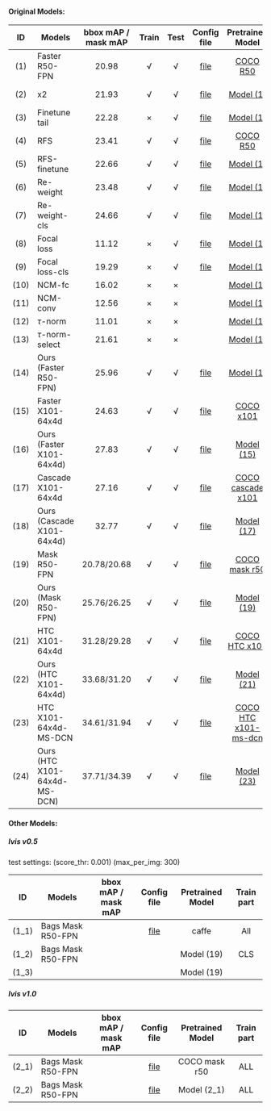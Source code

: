#### Original Models:

|   ID   | Models                       | bbox mAP / mask mAP | Train | Test |                                      Config file                                      |                                                                               Pretrained Model                                                                              | Train part |                                                Model                                               |
|:----:|------------------------------|:-------------------:|:-----:|:----:|:-------------------------------------------------------------------------------------:|:---------------------------------------------------------------------------------------------------------------------------------------------------------------------------:|:----------:|:--------------------------------------------------------------------------------------------------:|
|  (1) | Faster R50-FPN               |        20.98        |   √   |   √  |                [file](configs/baselines/faster_rcnn_r50_fpn_1x_lvis.py)               |                        [COCO R50](https://s3.ap-northeast-2.amazonaws.com/open-mmlab/mmdetection/models/faster_rcnn_r50_fpn_2x_20181010-443129e1.pth)                       |     All    | [Google drive](https://drive.google.com/file/d/1Fg2QVFbHofnexjI6lOdlGTPTFzbdDtRo/view?usp=sharing) |
|  (2) | x2                           |        21.93        |   √   |   √  |         [file](configs/transferred/faster_rcnn_r50_fpn_1x_lvis_add12epoch.py)         |                                       [Model (1)](https://drive.google.com/file/d/1Fg2QVFbHofnexjI6lOdlGTPTFzbdDtRo/view?usp=sharing)                                       |     All    | [Google drive](https://drive.google.com/file/d/1rxu5IrNj2qEEe8d5QM_vyDyP_ftd8WzI/view?usp=sharing) |
|  (3) | Finetune tail                |        22.28        |   ×   |   √  |       [file](configs/transferred/faster_rcnn_r50_fpn_1x_lvis_finetunefewshot.py)      |                                       [Model (1)](https://drive.google.com/file/d/1Fg2QVFbHofnexjI6lOdlGTPTFzbdDtRo/view?usp=sharing)                                       |     All    | [Google drive](https://drive.google.com/file/d/1B6TA8Ff2an8k4hcL5HEUahNFmBGD3ao8/view?usp=sharing) |
|  (4) | RFS                          |        23.41        |   √   |   √  |             [file](configs/transferred/faster_rcnn_r50_fpn_1x_lvis_is.py)             |                        [COCO R50](https://s3.ap-northeast-2.amazonaws.com/open-mmlab/mmdetection/models/faster_rcnn_r50_fpn_2x_20181010-443129e1.pth)                       |     All    | [Google drive](https://drive.google.com/file/d/1XIdH5CLOof4n1qFhf8CtmFuKB4DJS0bc/view?usp=sharing) |
|  (5) | RFS-finetune                 |        22.66        |   √   |   √  |         [file](configs/transferred/faster_rcnn_r50_fpn_1x_lvis_is_finetune.py)        |                                       [Model (1)](https://drive.google.com/file/d/1Fg2QVFbHofnexjI6lOdlGTPTFzbdDtRo/view?usp=sharing)                                       |     All    | [Google drive](https://drive.google.com/file/d/1Pds2CGdYvMH_TI6fc0qJ6H49XQd-QTRO/view?usp=sharing) |
|  (6) | Re-weight                    |        23.48        |   √   |   √  |         [file](configs/transferred/faster_rcnn_r50_fpn_1x_lvis_reweightall.py)        |                                       [Model (1)](https://drive.google.com/file/d/1Fg2QVFbHofnexjI6lOdlGTPTFzbdDtRo/view?usp=sharing)                                       |     All    | [Google drive](https://drive.google.com/file/d/1kluAB2tPU4FlTcnOVJk7TA4ce7ntuWWf/view?usp=sharing) |
|  (7) | Re-weight-cls                |        24.66        |   √   |   √  |     [file](configs/transferred/faster_rcnn_r50_fpn_1x_lvis_reweighthead_bours.py)     |                                       [Model (1)](https://drive.google.com/file/d/1Fg2QVFbHofnexjI6lOdlGTPTFzbdDtRo/view?usp=sharing)                                       |     Cls    | [Google drive](https://drive.google.com/file/d/1iVhBbflDHvrn6SgxEoNTDPzvb0jYms0c/view?usp=sharing) |
|  (8) | Focal loss                   |        11.12        |   ×   |   √  |        [file](configs/transferred/faster_rcnn_r50_fpn_1x_lvis_focalloss_all.py)       |                                       [Model (1)](https://drive.google.com/file/d/1Fg2QVFbHofnexjI6lOdlGTPTFzbdDtRo/view?usp=sharing)                                       |     All    | [Google drive](https://drive.google.com/file/d/1Ked5CsdN3TAD7kdHUKF0Evoi9jx4q31P/view?usp=sharing) |
|  (9) | Focal loss-cls               |        19.29        |   ×   |   √  |          [file](configs/transferred/faster_rcnn_r50_fpn_1x_lvis_focalloss.py)         |                                       [Model (1)](https://drive.google.com/file/d/1Fg2QVFbHofnexjI6lOdlGTPTFzbdDtRo/view?usp=sharing)                                       |     Cls    | [Google drive](https://drive.google.com/file/d/1MItF7t81UvQo7NAo9y7dc9jU7Z6N7gMR/view?usp=sharing) |
| (10) | NCM-fc                       |        16.02        |   ×   |   ×  |                                                                                       |                                       [Model (1)](https://drive.google.com/file/d/1Fg2QVFbHofnexjI6lOdlGTPTFzbdDtRo/view?usp=sharing)                                       |            |                                                                                                    |
| (11) | NCM-conv                     |        12.56        |   ×   |   ×  |                                                                                       |                                       [Model (1)](https://drive.google.com/file/d/1Fg2QVFbHofnexjI6lOdlGTPTFzbdDtRo/view?usp=sharing)                                       |            |                                                                                                    |
| (12) | $\tau$-norm                  |        11.01        |   ×   |   ×  |                                                                                       |                                       [Model (1)](https://drive.google.com/file/d/1Fg2QVFbHofnexjI6lOdlGTPTFzbdDtRo/view?usp=sharing)                                       |     Cls    |                                                                                                    |
| (13) | $\tau$-norm-select           |        21.61        |   ×   |   ×  |                                                                                       |                                       [Model (1)](https://drive.google.com/file/d/1Fg2QVFbHofnexjI6lOdlGTPTFzbdDtRo/view?usp=sharing)                                       |     Cls    |                                                                                                    |
| (14) | Ours (Faster R50-FPN)        |        25.96        |   √   |   √  |            [file](configs/bags/gs_faster_rcnn_r50_fpn_1x_lvis_with0_bg8.py)           |                                       [Model (1)](https://drive.google.com/file/d/1Fg2QVFbHofnexjI6lOdlGTPTFzbdDtRo/view?usp=sharing)                                       |     Cls    | [Google drive](https://drive.google.com/file/d/154kwiXwJJlP9ssVpaPpevNAiTNaE8HOq/view?usp=sharing) |
| (15) | Faster X101-64x4d            |        24.63        |   √   |   √  |            [file](configs/baselines/faster_rcnn_x101_64x4d_fpn_1x_lvis.py)            |                    [COCO x101](https://s3.ap-northeast-2.amazonaws.com/open-mmlab/mmdetection/models/faster_rcnn_x101_64x4d_fpn_1x_20181218-c9c69c8f.pth)                   |     All    | [Google drive](https://drive.google.com/file/d/1WYvNo8i2jJkmjvHR6IaT0UMLHVNbMZqF/view?usp=sharing) |
| (16) | Ours (Faster X101-64x4d)     |        27.83        |   √   |   √  |             [file](configs/bags/gs_faster_rcnn_x101_64x4d_fpn_1x_lvis.py)             |                                       [Model (15)](https://drive.google.com/file/d/1UNpNbHxnVIQTkcEQ-Jp8WaQynFhvOWT0/view?usp=sharing)                                      |     Cls    | [Google drive](https://drive.google.com/file/d/1UNpNbHxnVIQTkcEQ-Jp8WaQynFhvOWT0/view?usp=sharing) |
| (17) | Cascade X101-64x4d           |        27.16        |   √   |   √  |            [file](configs/baselines/cascade_rcnn_x101_64x4d_fpn_1x_lvis.py)           |               [COCO cascade x101](https://s3.ap-northeast-2.amazonaws.com/open-mmlab/mmdetection/models/cascade_rcnn_x101_64x4d_fpn_2x_20181218-5add321e.pth)               |     All    |                                          [Google drive]()                                          |
| (18) | Ours (Cascade X101-64x4d)    |        32.77        |   √   |   √  |             [file](configs/bags/gs_cascade_rcnn_x101_64x4d_fpn_1x_lvis.py)            |                                                                                [Model (17)]()                                                                               |     Cls    | [Google drive](https://drive.google.com/file/d/1Sxj3GwAS2bL0IGfPmsdZ40EQ5vuB3-Th/view?usp=sharing) |
| (19) | Mask R50-FPN                 |     20.78/20.68     |   √   |   √  |                 [file](configs/baselines/mask_rcnn_r50_fpn_1x_lvis.py)                |                      [COCO mask r50](https://s3.ap-northeast-2.amazonaws.com/open-mmlab/mmdetection/models/mask_rcnn_r50_fpn_2x_20181010-41d35c05.pth)                      |     All    | [Google drive](https://drive.google.com/file/d/1QiLRtnPiq7aOTFKulGSuePYnKW3-31Dy/view?usp=sharing) |
| (20) | Ours (Mask R50-FPN)          |     25.76/26.25     |   √   |   √  |                  [file](configs/bags/gs_mask_rcnn_r50_fpn_1x_lvis.py)                 |                                       [Model (19)](https://drive.google.com/file/d/1QiLRtnPiq7aOTFKulGSuePYnKW3-31Dy/view?usp=sharing)                                      |     Cls    | [Google drive](https://drive.google.com/file/d/1_yBNYpZbT3N_ebarUjwo8niLXy5KroWj/view?usp=sharing) |
| (21) | HTC X101-64x4d               |     31.28/29.28     |   √   |   √  |             [file](configs/baselines/htc_x101_64x4d_fpn_20e_16gpu_lvis.py)            |                   [COCO HTC x101](https://s3.ap-northeast-2.amazonaws.com/open-mmlab/mmdetection/models/htc/htc_x101_64x4d_fpn_20e_20190408-497f2561.pth)                   |     All    | [Google drive](https://drive.google.com/file/d/1TGAQeIAnVfgIuP7VUQDnbtV-tU640Il0/view?usp=sharing) |
| (22) | Ours (HTC X101-64x4d)        |     33.68/31.20     |   √   |   √  |              [file](configs/bags/gs_htc_x101_64x4d_fpn_20e_16gpu_lvis.py)             |                                       [Model (21)](https://drive.google.com/file/d/1TGAQeIAnVfgIuP7VUQDnbtV-tU640Il0/view?usp=sharing)                                      |     Cls    | [Google drive](https://drive.google.com/file/d/1rQuenL743EtMLzawA8LaeymTGIKj6QH0/view?usp=sharing) |
| (23) | HTC X101-64x4d-MS-DCN        |     34.61/31.94     |   √   |   √  | [file](configs/baselines/htc_dconv_c3-c5_mstrain_400_1400_x101_64x4d_fpn_20e_lvis.py) | [COCO HTC x101-ms-dcn](https://s3.ap-northeast-2.amazonaws.com/open-mmlab/mmdetection/models/htc/htc_dconv_c3-c5_mstrain_400_1400_x101_64x4d_fpn_20e_20190408-0e50669c.pth) |     All    | [Google drive](https://drive.google.com/file/d/1xkKKqZrh6ZOvxxWnaBE87It71mgS1RhK/view?usp=sharing) |
| (24) | Ours (HTC X101-64x4d-MS-DCN) |     37.71/34.39     |   √   |   √  |  [file](configs/bags/gs_htc_dconv_c3-c5_mstrain_400_1400_x101_64x4d_fpn_20e_lvis.py)  |                                       [Model (23)](https://drive.google.com/file/d/1xkKKqZrh6ZOvxxWnaBE87It71mgS1RhK/view?usp=sharing)                                      |     Cls    | [Google drive](https://drive.google.com/file/d/1QkfpYYAHgEym8KVg8a7zclSHe5LGssjH/view?usp=sharing) |


#### Other Models:


##### lvis v0.5

test settings: (score_thr: 0.001) (max_per_img: 300)


|   ID   | Models                | bbox mAP / mask mAP |                                      Config file                                      | Pretrained Model| Train part |
|--------|-----------------------|:-------------------:|:-------------------------------------------------------------------------------------:|:---------------:|:----------:|
|(1_1)   | Bags Mask R50-FPN     |                     |                [file](configs/bags/gs_mask_rcnn_r50_fpn_1x_lvis_caffe.py)             |       caffe     |     All    | 
|(1_2)   | Bags Mask R50-FPN     |                     |                                                                                       |     Model (19)  |     CLS    | 
|(1_3)   |                       |                     |                                                                                       |     Model (19)  |            |

##### lvis v1.0

|   ID   | Models                | bbox mAP / mask mAP |                                      Config file                                      | Pretrained Model| Train part |
|--------|-----------------------|:-------------------:|:-------------------------------------------------------------------------------------:|:---------------:|:----------:|
| (2_1)  | Bags Mask R50-FPN     |                     |                [file](configs/bags/lvis_v1/mask_rcnn_r50_fpn_1x_lvis_v1.py)           |  COCO mask r50  |     ALL    | 
| (2_2)  | Bags Mask R50-FPN     |                     |                [file](configs/bags/lvis_v1/gs_mask_rcnn_r50_fpn_1x_lvis_v1.py)        |  Model (2_1)    |     ALL    | 